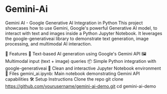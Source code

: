 # Gemini-Ai
Gemini AI - Google Generative AI Integration in Python
This project showcases how to use Gemini, Google's powerful Generative AI model, to interact with text and images inside a Python Jupyter Notebook. It leverages the google-generativeai library to demonstrate text generation, image processing, and multimodal AI interaction.

🚀 Features
🧠 Text-based AI generation using Google's Gemini API
🖼️ Multimodal input (text + image) queries
📦 Simple Python integration with google-generativeai
📄 Clean and interactive Jupyter Notebook environment
📁 Files
gemini_ai.ipynb: Main notebook demonstrating Gemini API capabilities
🛠️ Setup Instructions
Clone the repo
git clone https://github.com/yourusername/gemini-ai-demo.git
cd gemini-ai-demo
